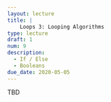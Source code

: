 ```yaml
---
layout: lecture
title: | 
    Loops 3: Looping Algorithms
type: lecture
draft: 1
num: 9
description:
  - If / Else
  - Booleans
due_date: 2020-05-05
---
```


TBD